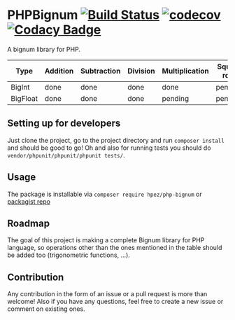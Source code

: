 # PHPBignum [![Build Status](https://travis-ci.org/hpez/PHPBignum.svg?branch=master)](https://travis-ci.org/hpez/PHPBignum) [![codecov](https://codecov.io/gh/hpez/PHPBignum/branch/master/graph/badge.svg)](https://codecov.io/gh/hpez/PHPBignum) [![Codacy Badge](https://api.codacy.com/project/badge/Grade/fb8fecb2617a41e9a05ee90e24d42e04)](https://app.codacy.com/app/hpez/PHPBignum?utm_source=github.com&utm_medium=referral&utm_content=hpez/PHPBignum&utm_campaign=Badge_Grade_Dashboard)

A bignum library for PHP.

| Type          | Addition      | Subtraction   | Division      | Multiplication | Square root    | Power          |
| ------------- |---------------|---------------|---------------|----------------|----------------|----------------|
| BigInt        | done          | done          | done          | done           | pending        | done           |
| BigFloat      | done          | done          | done          | pending        | pending        | pending        |

## Setting up for developers
Just clone the project, go to the project directory and run `composer install` and should be good to go! Oh and also for running tests you should do `vendor/phpunit/phpunit/phpunit tests/`.

## Usage
The package is installable via `composer require hpez/php-bignum` or [packagist repo](https://packagist.org/packages/hpez/php-bignum)

## Roadmap
The goal of this project is making a complete Bignum library for PHP language, so operations other than the ones mentioned in the table should be added too (trigonometric functions, ...).

## Contribution
Any contribution in the form of an issue or a pull request is more than welcome! Also if you have any questions, feel free to create a new issue or comment on existing ones.

